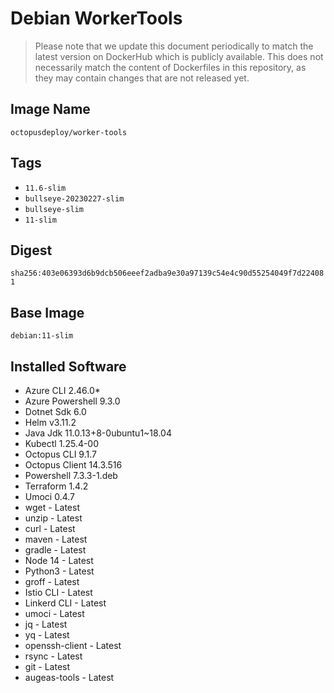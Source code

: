 # Debian WorkerTools

> Please note that we update this document periodically to match the latest version on DockerHub which is publicly available.
> This does not necessarily match the content of Dockerfiles in this repository, as they may contain changes that are not released yet.

## Image Name
`octopusdeploy/worker-tools`

## Tags

- `11.6-slim`
- `bullseye-20230227-slim`
- `bullseye-slim`
- `11-slim`

## Digest
`sha256:403e06393d6b9dcb506eeef2adba9e30a97139c54e4c90d55254049f7d224081`

## Base Image
`debian:11-slim`

## Installed Software
* Azure CLI 2.46.0\*
* Azure Powershell 9.3.0
* Dotnet Sdk 6.0
* Helm v3.11.2
* Java Jdk 11.0.13+8-0ubuntu1~18.04
* Kubectl 1.25.4-00
* Octopus CLI 9.1.7
* Octopus Client 14.3.516
* Powershell 7.3.3-1.deb
* Terraform 1.4.2
* Umoci 0.4.7
* wget - Latest
* unzip - Latest
* curl - Latest
* maven - Latest
* gradle - Latest
* Node 14 - Latest
* Python3 - Latest
* groff - Latest
* Istio CLI - Latest
* Linkerd CLI - Latest
* umoci - Latest
* jq - Latest
* yq - Latest
* openssh-client - Latest
* rsync - Latest
* git - Latest
* augeas-tools - Latest